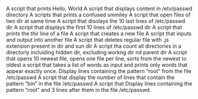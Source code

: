 A script that prints Hello, World
A script that displays content in /etv/passwd directory
A scripts that prints a confused smmiley
A script that open files of two dir at same time
A script that disolays the 10 last lines of /etc/passwd dir
A script that displays the first 10 lines of /etc/passwd dir
A script that prints the thir line of a file
A script that creates a new file
A script that  inputs and output into another file
A script that deletes regular file with .js extension present in dir and sun dir
A script tha count all directories in a directoriy incluiding hidden dir, excluding workng dir nd parent dir
A script that opens 10 newest file, opens one file per line, sorts from the newest to oldest 
a script that takes a list of words as input and prints only words that appear exactly once.
Display lines containing the pattern “root” from the file /etc/passwd
A script that display the number of lines that contain the pattern “bin” in the file /etc/passwd
A script that Display lines containing the pattern “root” and 3 lines after them in the file /etc/passwd.

